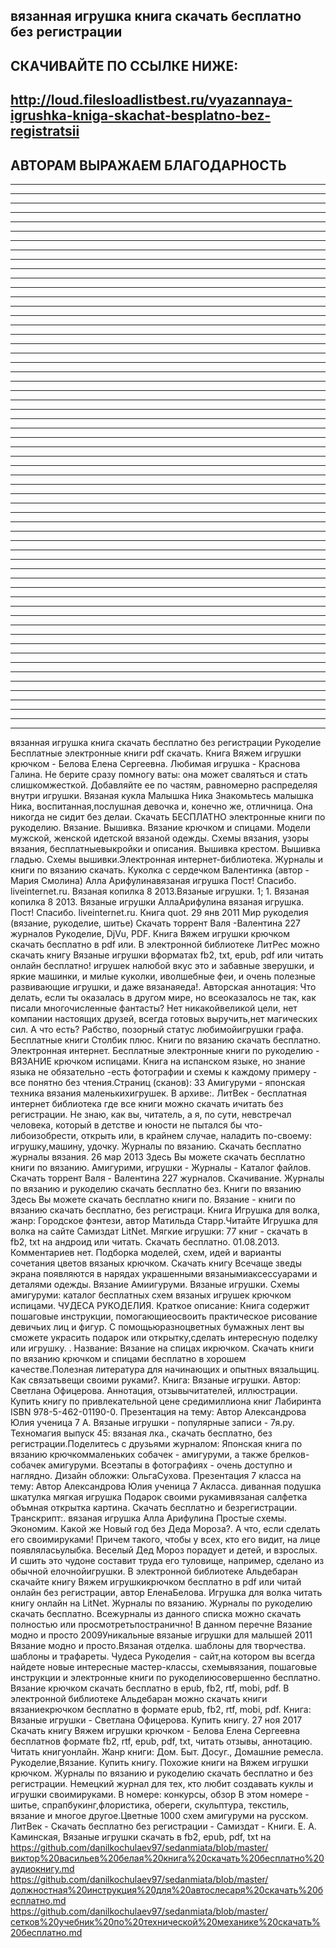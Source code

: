 вязанная игрушка книга скачать бесплатно без регистрации
--------------------------------------------------
СКАЧИВАЙТЕ ПО ССЫЛКЕ НИЖЕ:
--------------------------------------------------
http://loud.filesloadlistbest.ru/vyazannaya-igrushka-kniga-skachat-besplatno-bez-registratsii
--------------------------------------------------
АВТОРАМ ВЫРАЖАЕМ БЛАГОДАРНОСТЬ
--------------------------------------------------
--------------------------------------------------
--------------------------------------------------
--------------------------------------------------
--------------------------------------------------
--------------------------------------------------
--------------------------------------------------
--------------------------------------------------
--------------------------------------------------
--------------------------------------------------
--------------------------------------------------
--------------------------------------------------
--------------------------------------------------
--------------------------------------------------
--------------------------------------------------
--------------------------------------------------
--------------------------------------------------
--------------------------------------------------
--------------------------------------------------
--------------------------------------------------
--------------------------------------------------
--------------------------------------------------
--------------------------------------------------
--------------------------------------------------
--------------------------------------------------
--------------------------------------------------
--------------------------------------------------
--------------------------------------------------
--------------------------------------------------
--------------------------------------------------
--------------------------------------------------
--------------------------------------------------
--------------------------------------------------
--------------------------------------------------
--------------------------------------------------
--------------------------------------------------
--------------------------------------------------
--------------------------------------------------
--------------------------------------------------
--------------------------------------------------
--------------------------------------------------
--------------------------------------------------
--------------------------------------------------
--------------------------------------------------
--------------------------------------------------
--------------------------------------------------
--------------------------------------------------
--------------------------------------------------
--------------------------------------------------
--------------------------------------------------
--------------------------------------------------
--------------------------------------------------
--------------------------------------------------
--------------------------------------------------
--------------------------------------------------
--------------------------------------------------
--------------------------------------------------
--------------------------------------------------
--------------------------------------------------
--------------------------------------------------
вязанная игрушка книга скачать бесплатно без регистрации Рукоделие  Бесплатные электронные книги pdf скачать. Книга Вяжем игрушки крючком - Белова Елена Сергеевна. Любимая игрушка - Краснова Галина. Не берите сразу помногу ваты: она может сваляться и стать слишкомжесткой. Добавляйте ее по частям, равномерно распределяя внутри игрушки. Вязаная кукла Малышка Ника Знакомьтесь  малышка Ника, воспитанная,послушная девочка и, конечно же, отличница. Она никогда не сидит без делаи. Скачать БЕСПЛАТНО электронные книги по рукоделию. Вязание. Вышивка. Вязание крючком и спицами. Модели мужской, женской идетской вязаной одежды. Схемы вязания, узоры вязания, бесплатныевыкройки и описания. Вышивка крестом. Вышивка гладью. Схемы вышивки.Электронная интернет-библиотека. Журналы и книги по вязанию скачать. Куколка с сердечком Валентинка (автор - Мария Смолина)  Алла Арифулинавязаная игрушка  Пост! Спасибо. liveinternet.ru. Вязаная копилка 8 2013.Вязаные игрушки. 1; 1. Вязаная копилка 8 2013. Вязаные игрушки  АллаАрифулина вязаная игрушка. Пост! Спасибо. liveinternet.ru. Книга quot. 29 янв 2011  Мир рукоделия (вязание, рукоделие, шитье)  Скачать торрент Валя -Валентина 227 журналов Рукоделие, DjVu, PDF. Книга Вяжем игрушки крючком  скачать бесплатно в pdf или. В электронной библиотеке ЛитРес можно скачать книгу Вязаные игрушки вформатах fb2, txt, epub, pdf или читать онлайн бесплатно!  игрушек налюбой вкус  это и забавные зверушки, и яркие машинки, и милые куколки, иволшебные феи, и очень полезные развивающие игрушки, и даже вязанаяеда!. Авторская аннотация: Что делать, если ты оказалась в другом мире, но всеоказалось не так, как писали многочисленные фантасты? Нет никакойвеликой цели, нет компании настоящих друзей, всегда готовых выручить,нет магических сил. А что есть? Рабство, позорный статус любимойигрушки графа. Бесплатные книги  Столбик плюс. Книги по вязанию скачать бесплатно. Электронная интернет. Бесплатные электронные книги по рукоделию - ВЯЗАНИЕ крючком испицами.  Книга на испанском языке, но знание языка не обязательно -есть фотографии и схемы к каждому примеру - все понятно без чтения.Страниц (сканов): 33  Амигуруми - японская техника вязания маленькихигрушек. В архиве:. ЛитВек - бесплатная интернет библиотека где все книги можно скачать ичитать без регистрации.  Не знаю, как вы, читатель, а я, по сути, невстречал человека, который в детстве и юности не пытался бы что-либоизобрести, открыть или, в крайнем случае, наладить по-своему: игрушку,машину, удочку.
Журналы по вязанию. Скачать бесплатно журналы вязания. 26 мар 2013  Здесь Вы можете скачать бесплатно книги по вязанию. Амигурими, игрушки - Журналы - Каталог файлов. Скачать торрент Валя - Валентина 227 журналов. Скачивание. Журналы по вязанию и рукоделию скачать бесплатно без. Книги по вязанию  Здесь Вы можете скачать бесплатно книги по. Вязание - книги по вязанию скачать бесплатно, без регистраци. Книга Игрушка для волка, жанр: Городское фэнтези, автор Матильда Старр.Читайте Игрушка для волка на сайте Самиздат LitNet. Мягкие игрушки: 77 книг - скачать в fb2, txt на андроид или читать. Скачать бесплатно. 01.08.2013. Комментариев нет. Подборка моделей, схем, идей и варианты сочетания цветов вязаных крючком. Скачать книгу  Всечаще зведы экрана появляются в нарядах украшенными вязанымиаксессуарами и деталями одежды. Вязание  Амиигуруми. Вязаные игрушки. Схемы амигуруми: каталог бесплатных схем вязаных игрушек крючком испицами. ЧУДЕСА РУКОДЕЛИЯ. Краткое описание: Книга содержит пошаговые инструкции, помогающиеосвоить практическое рисование девичьих лиц и фигур.  С помощьюразноцветных бумажных лент вы сможете украсить подарок или открытку,сделать интересную поделку или игрушку. . Название: Вязание на спицах икрючком. Скачать книги по вязанию крючком и спицами бесплатно в хорошем качестве.Полезная литература для начинающих и опытных вязальщиц. Как связатьвещи своими руками?. Книга: Вязаные игрушки. Автор: Светлана Офицерова. Аннотация, отзывычитателей, иллюстрации. Купить книгу по привлекательной цене средимиллиона книг Лабиринта  ISBN 978-5-462-01190-0.
Презентация на тему: Автор Александрова Юлия ученица 7 А. Вязаные игрушки - популярные записи - 7я.ру. Техномагия выпуск 45: вязаная лка., скачать бесплатно, без регистрации.Поделитесь с друзьями журналом:  Японская книга по вязанию крючкоммаленьких собачек - амигуруми, а также брелков-собачек амигуруми. Всеэтапы в фотографиях - очень доступно и наглядно. Дизайн обложки: ОльгаСухова. Презентация 7 класса на тему: Автор Александрова Юлия ученица 7 Акласса. диванная подушка шкатулка мягкая игрушка Подарок своими рукамивязаная салфетка объмная открытка картина. Скачать бесплатно и безрегистрации.  Транскрипт:. вязаная игрушка  Алла Арифулина  Простые схемы. Экономим. Какой же Новый год без Деда Мороза?. А что, если сделать его своимируками! Причем такого, чтобы у всех, кто его видит, на лице появляласьулыбка. Веселый Дед Мороз порадует и детей, и взрослых. И сшить это чудоне составит труда  его туловище, например, сделано из обычной елочнойигрушки. В электронной библиотеке Альдебаран скачайте книгу Вяжем игрушкикрючком бесплатно в pdf или читай онлайн без регистрации, автор ЕленаБелова. Игрушка для волка читать книгу онлайн на LitNet. Журналы по вязанию. Журналы по рукоделию скачать бесплатно.  Всежурналы из данного списка можно скачать полностью или просмотретьпостранично! В данном перечне  Вязание модно и просто 2009Уникальные вязаные игрушки для малышей 2011 Вязание модно и просто.Вязаная отделка. шаблоны для творчества. шаблоны и трафареты. Чудеса Рукоделия - сайт,на котором вы всегда найдете новые интересные мастер-классы, схемывязания, пошаговые инструкции и электронные книги по рукоделиюсовершенно бесплатно. Вязание крючком  скачать бесплатно в epub, fb2, rtf, mobi, pdf. В электронной библиотеке Альдебаран можно скачать книги вязаниекрючком бесплатно в формате epub, fb2, rtf, mobi, pdf. Книга: Вязаные игрушки - Светлана Офицерова. Купить книгу. 27 ноя 2017  Скачать книгу Вяжем игрушки крючком - Белова Елена Сергеевна бесплатнов формате fb2, rtf, epub, pdf, txt, читать отзывы, аннотацию. Читать книгуонлайн. Жанр книги: Дом. Быт. Досуг., Домашние ремесла. Рукоделие,Вязание. Купить книгу. Похожие книги на Вяжем игрушки крючком. Журналы по вязанию и рукоделию скачать бесплатно и без регистрации. Немецкий журнал для тех, кто любит создавать куклы и игрушки своимируками. В номере: конкурсы, обзор  В этом номере - шитье, спрапбукинг,флористика, обереги, скульптура, текстиль, вязание и многое другое.Цветные
1000 схем амигуруми на русском. ЛитВек - Скачать бесплатно без регистрации - Самиздат - Книги. Е. А. Каминская, Вязаные игрушки  скачать в fb2, epub, pdf, txt на
https://github.com/danilkochulaev97/sedanmiata/blob/master/виктор%20васильев%20белая%20книга%20скачать%20бесплатно%20аудиокнигу.md
https://github.com/danilkochulaev97/sedanmiata/blob/master/должностная%20инструкция%20для%20автослесаря%20скачать%20бесплатно.md
https://github.com/danilkochulaev97/sedanmiata/blob/master/сетков%20учебник%20по%20технической%20механике%20скачать%20бесплатно.md